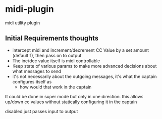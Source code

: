 # midi-plugin
midi utility plugin

## Initial Requirements thoughts

- intercept midi and increment/decrement CC Value by a set amount (default 1), then pass on to output
- The inc/dec value itself is midi controllable
- Keep state of various params to make more advanced decisions about what messages to send
- it's not necessarily about the outgoing messages, it's what the captain configures itself as
  - how would that work in the captain
 
It could be done in super mode but only in one direction. this allows up/down cc values without statically configuring it in the captain

disabled just passes input to output
